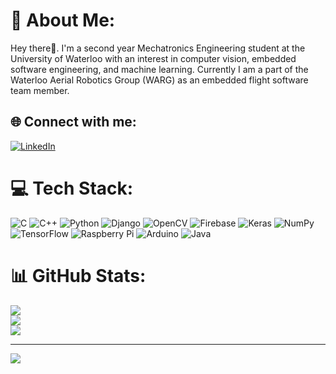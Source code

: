 # 💫 About Me:
Hey there👋. I'm a second year Mechatronics Engineering student at the University of Waterloo with an interest in computer vision, embedded software engineering, and machine learning. Currently I am a part of the Waterloo Aerial Robotics Group (WARG) as an embedded flight software team member.


## 🌐 Connect with me:
[![LinkedIn](https://img.shields.io/badge/LinkedIn-%230077B5.svg?logo=linkedin&logoColor=white)]((https://www.linkedin.com/in/uzayr-hussaini-096509282/)) 

# 💻 Tech Stack:
![C](https://img.shields.io/badge/c-%2300599C.svg?style=for-the-badge&logo=c&logoColor=white) ![C++](https://img.shields.io/badge/c++-%2300599C.svg?style=for-the-badge&logo=c%2B%2B&logoColor=white) ![Python](https://img.shields.io/badge/python-3670A0?style=for-the-badge&logo=python&logoColor=ffdd54) ![Django](https://img.shields.io/badge/django-%23092E20.svg?style=for-the-badge&logo=django&logoColor=white) ![OpenCV](https://img.shields.io/badge/opencv-%23white.svg?style=for-the-badge&logo=opencv&logoColor=white) ![Firebase](https://img.shields.io/badge/Firebase-039BE5?style=for-the-badge&logo=Firebase&logoColor=white) ![Keras](https://img.shields.io/badge/Keras-%23D00000.svg?style=for-the-badge&logo=Keras&logoColor=white) ![NumPy](https://img.shields.io/badge/numpy-%23013243.svg?style=for-the-badge&logo=numpy&logoColor=white) ![TensorFlow](https://img.shields.io/badge/TensorFlow-%23FF6F00.svg?style=for-the-badge&logo=TensorFlow&logoColor=white) ![Raspberry Pi](https://img.shields.io/badge/-RaspberryPi-C51A4A?style=for-the-badge&logo=Raspberry-Pi) ![Arduino](https://img.shields.io/badge/-Arduino-00979D?style=for-the-badge&logo=Arduino&logoColor=white) ![Java](https://img.shields.io/badge/java-%23ED8B00.svg?style=for-the-badge&logo=openjdk&logoColor=white)
# 📊 GitHub Stats:
![](https://github-readme-stats.vercel.app/api?username=Uzayrhuss353&theme=dark&hide_border=false&include_all_commits=true&count_private=true)<br/>
![](https://github-readme-streak-stats.herokuapp.com/?user=Uzayrhuss353&theme=dark&hide_border=false)<br/>
![](https://github-readme-stats.vercel.app/api/top-langs/?username=Uzayrhuss353&theme=dark&hide_border=false&include_all_commits=true&count_private=true&layout=compact)

---
[![](https://visitcount.itsvg.in/api?id=Uzayrhuss353&icon=0&color=0)](https://visitcount.itsvg.in)

<!-- Proudly created with GPRM ( https://gprm.itsvg.in ) -->
